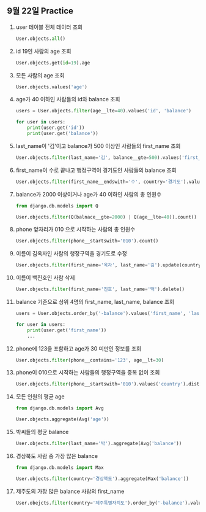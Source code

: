 ## 9월 22일 Practice

1. user 테이블 전체 데이터 조회

   ```python
   User.objects.all()
   ```

2. id 19인 사람의 age 조회

   ```python
   User.objects.get(id=19).age
   ```

3. 모든 사람의 age 조회

   ```python
   User.objects.values('age')
   ```

4. age가 40 이하인 사람들의 id와 balance 조회

   ```python
   users = User.objects.filter(age__lte=40).values('id', 'balance')
   
   for user in users:
       print(user.get('id'))
       print(user.get('balance'))
   ```

5. last_name이 '김'이고 balance가 500 이상인 사람들의 first_name 조회

   ```python
   User.objects.filter(last_name='김', balance__gte=500).values('first_name')
   ```

6. first_name이 수로 끝나고 행정구역이 경기도인 사람들의 balance 조회

   ```python
   User.objects.filter(first_name__endswith='수', country='경기도').values('balance')
   ```

7. balance가 2000 이상이거나 age가 40 이하인 사람의 총 인원수

   ```python
   from django.db.models import Q
   
   User.objects.filter(Q(balnace__gte=2000) | Q(age__lte=40)).count()
   ```

8. phone 앞자리가 010 으로 시작하는 사람의 총 인원수

   ```python
   User.objects.filter(phone__startswith='010').count()
   ```

9. 이름이 김옥자인 사람의 행정구역을 경기도로 수정

   ```python
   User.objects.filter(first_name='옥자', last_name='김').update(country='경기도')
   ```

10. 이름이 백진호인 사람 삭제

    ```python
    User.objects.filter(first_name='진호', last_name='백').delete()
    ```

11. balance 기준으로 상위 4명의 first_name, last_name, balance 조회

    ```python
    users = User.objects.order_by('-balance').values('first_name', 'last_name', 'balance')
    
    for user in users:
        print(user.get('first_name'))
        ...
    ```

12. phone에 123을 포함하고 age가 30 미만인 정보를 조회

    ```python
    User.objects.filter(phone__contains='123', age__lt=30)
    ```

13. phone이 010으로 시작하는 사람들의 행정구역을 중복 없이 조회

    ```python
    User.objects.filter(phone__startswith='010').values('country').distinct()
    ```

14. 모든 인원의 평균 age

    ```python
    from django.db.models import Avg
    
    User.objects.aggregate(Avg('age'))
    ```

15. 박씨들의 평균 balance

    ```python
    User.objects.filter(last_name='박').aggregate(Avg('balance'))
    ```

16. 경상북도 사람 중 가장 많은 balance

    ```python
    from django.db.models import Max
    
    User.objects.filter(country='경상북도').aggregate(Max('balance'))
    ```

17. 제주도의 가장 많은 balance 사람의 first_name

    ```python
    User.obejcts.filter(country='제주특별자치도').order_by('-balance').values('first_name')[0]
    ```

    







